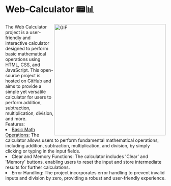 # Web-Calculator 📟📊
<img align="right" alt="GIF" src="https://github.com/Pepsit0/Web-Calculator/assets/141325650/7d1d5efa-b809-40de-83ef-2a1bc05a239a?raw=true" width="350" height="350" />
The Web Calculator project is a user-friendly and interactive calculator designed to perform basic mathematical operations using HTML, CSS, and JavaScript. This open-source project is hosted on GitHub and aims to provide a simple yet versatile calculator for users to perform addition, subtraction, multiplication, division, and more.
<br>Features:
<li>
<u>Basic Math Operations:</u> The calculator allows users to perform fundamental mathematical operations, including addition, subtraction, multiplication, and division, by simply clicking or typing in the input fields.
<li>
Clear and Memory Functions: The calculator includes 'Clear' and 'Memory' buttons, enabling users to reset the input and store intermediate results for further calculations.
<li>
Error Handling: The project incorporates error handling to prevent invalid inputs and division by zero, providing a robust and user-friendly experience.

